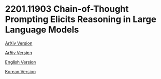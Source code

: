 # 2201.11903 Chain-of-Thought Prompting Elicits Reasoning in Large Language Models

[ArXiv Version](https://arxiv.org/abs/2201.11903)

[Ar5iv Version](https://ar5iv.org/abs/2201.11903)

[English Version](https://raw.githack.com/kh-kim/arxiv-translator/master/papers/2201.11903/paper.en.html)

[Korean Version](https://raw.githack.com/kh-kim/arxiv-translator/master/papers/2201.11903/paper.ko.html)